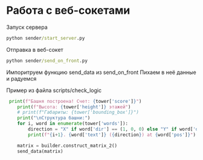 # Работа с веб-сокетами

Запуск сервера
```cmd
python sender/start_server.py
```

Отправка в веб-сокет
```cmd
python sender/send_on_front.py
```

Импоритруем функцию send_data из send_on_front
Пихаем в неё данные и радуемся

Пример из файла scripts/check_logic
```python
 print(f"Башня построена! Счет: {tower['score']}")
    print(f"Высота: {tower['height']} этажей")
    # print(f"Габариты: {tower['bounding_box']}")
    print("\nСтруктура башни:")
    for i, word in enumerate(tower['words']):
        direction = "X" if word['dir'] == (1, 0, 0) else "Y" if word['dir'] == (0, 1, 0) else "Z"
        print(f"{i+1}. {word['text']} ({direction}) at {word['pos']}")

    matrix = builder.construct_matrix_2()
    send_data(matrix)
```